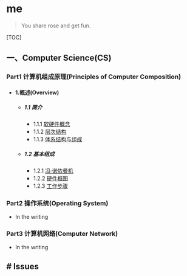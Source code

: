 # me

> You share rose and get fun.

[TOC]

## 一、Computer Science(CS)

### Part1 计算机组成原理(Principles of Computer Composition)

- #### 1.概述(Overview)

  - ##### 1.1 简介

    - 1.1.1 [软硬件概念](https://github.com/WYang2018fly/me/blob/master/PrinciplesOfComputerComposition/1.Overview.md#111-软硬件概念)
    - 1.1.2 [层次结构](https://github.com/WYang2018fly/me/blob/master/PrinciplesOfComputerComposition/1.Overview.md#112-层次结构)
    - 1.1.3 [体系结构与组成](https://github.com/WYang2018fly/me/blob/master/PrinciplesOfComputerComposition/1.Overview.md#113-体系结构和组成)

  - ##### 1.2 基本组成

    - 1.2.1 [冯·诺依曼机](https://github.com/WYang2018fly/me/blob/master/PrinciplesOfComputerComposition/1.Overview.md#121-冯诺依曼机)
    - 1.2.2 [硬件框图](https://github.com/WYang2018fly/me/blob/master/PrinciplesOfComputerComposition/1.Overview.md#122-硬件框图)
    - 1.2.3 [工作步骤](https://github.com/WYang2018fly/me/blob/master/PrinciplesOfComputerComposition/1.Overview.md#123-工作步骤)



### Part2 操作系统(Operating System)

- In the writing



### Part3 计算机网络(Computer Network)

- In the writing



## # Issues
